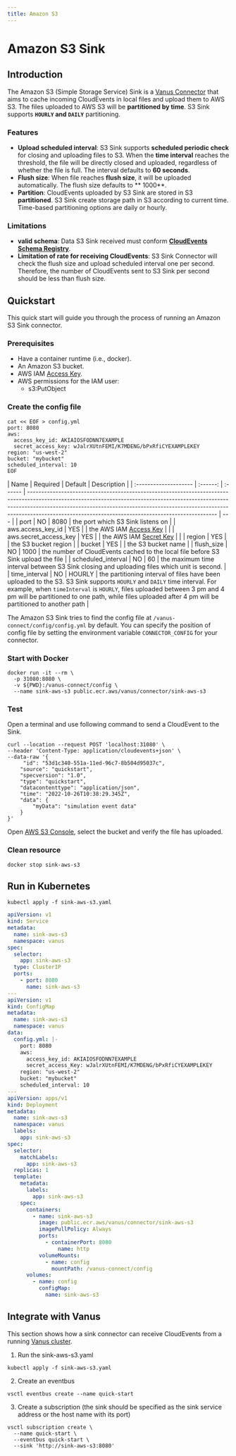 ```yaml
---
title: Amazon S3
---
```


# Amazon S3 Sink

## Introduction

The Amazon S3 (Simple Storage Service) Sink is a [Vanus Connector][vc] that aims to cache incoming CloudEvents in local
files and upload them to AWS S3. The files uploaded to AWS S3 will be **partitioned by time**. S3 Sink
supports **`HOURLY` and `DAILY`** partitioning.

### Features

- **Upload scheduled interval**: S3 Sink supports **scheduled periodic check** for closing and uploading files to S3.
  When the **time interval** reaches the threshold, the file will be directly closed and uploaded, regardless of whether
  the file is full. The interval defaults to **60 seconds**.
- **Flush size**: When file reaches **flush size**, it will be uploaded automatically. The flush size defaults to **
  1000**.
- **Partition**: CloudEvents uploaded by S3 Sink are stored in S3 **partitioned**. S3 Sink create storage path in S3
  according to current time. Time-based partitioning options are daily or hourly.

### Limitations

- **valid schema**: Data S3 Sink received must conform **[CloudEvents Schema Registry][ce-schema]**.
- **Limitation of rate for receiving CloudEvents**: S3 Sink Connector will check the flush size and upload scheduled
  interval one per second. Therefore, the number of CloudEvents sent to S3 Sink per second should be less than flush
  size.

## Quickstart

This quick start will guide you through the process of running an Amazon S3 Sink connector.

### Prerequisites

- Have a container runtime (i.e., docker).
- An Amazon S3 bucket.
- AWS IAM [Access Key][accesskey].
- AWS permissions for the IAM user:
  - s3:PutObject

### Create the config file

```shell
cat << EOF > config.yml
port: 8080
aws:
  access_key_id: AKIAIOSFODNN7EXAMPLE
  secret_access_key: wJalrXUtnFEMI/K7MDENG/bPxRfiCYEXAMPLEKEY
region: "us-west-2"
bucket: "mybucket"
scheduled_interval: 10
EOF
```

| Name                  | Required | Default | Description                                                                                                                                                                                                                                                                                                   |
| :-------------------- | :------: | :------ | ------------------------------------------------------------------------------------------------------------------------------------------------------------------------------------------------------------------------------------------------------------------------------------------------------------- | --- |
| port                  |    NO    | 8080    | the port which S3 Sink listens on                                                                                                                                                                                                                                                                             |
| aws.access_key_id     |   YES    |         | the AWS IAM [Access Key][accesskey]                                                                                                                                                                                                                                                                           |     |
| aws.secret_access_key |   YES    |         | the AWS IAM [Secret Key][accesskey]                                                                                                                                                                                                                                                                           |     |
| region                |   YES    |         | the S3 bucket region                                                                                                                                                                                                                                                                                          |
| bucket                |   YES    |         | the S3 bucket name                                                                                                                                                                                                                                                                                            |
| flush_size            |    NO    | 1000    | the number of CloudEvents cached to the local file before S3 Sink upload the file                                                                                                                                                                                                                             |
| scheduled_interval    |    NO    | 60      | the maximum time interval between S3 Sink closing and uploading files which unit is second.                                                                                                                                                                                                                   |
| time_interval         |    NO    | HOURLY  | the partitioning interval of files have been uploaded to the S3. S3 Sink supports `HOURLY` and `DAILY` time interval. For example, when `timeInterval` is `HOURLY`, files uploaded between 3 pm and 4 pm will be partitioned to one path, while files uploaded after 4 pm will be partitioned to another path |

The Amazon S3 Sink tries to find the config file at `/vanus-connect/config/config.yml` by default. You can specify the
position of config file by setting the environment variable `CONNECTOR_CONFIG` for your connector.

### Start with Docker

```shell
docker run -it --rm \
  -p 31080:8080 \
  -v ${PWD}:/vanus-connect/config \
  --name sink-aws-s3 public.ecr.aws/vanus/connector/sink-aws-s3
```

### Test

Open a terminal and use following command to send a CloudEvent to the Sink.

```shell
curl --location --request POST 'localhost:31080' \
--header 'Content-Type: application/cloudevents+json' \
--data-raw '{
     "id": "53d1c340-551a-11ed-96c7-8b504d95037c",
    "source": "quickstart",
    "specversion": "1.0",
    "type": "quickstart",
    "datacontenttype": "application/json",
    "time": "2022-10-26T10:38:29.345Z",
    "data": {
        "myData": "simulation event data"
    }
}'
```

Open [AWS S3 Console](https://s3.console.aws.amazon.com), select the bucket and verify the file has uploaded.

### Clean resource

```shell
docker stop sink-aws-s3
```

## Run in Kubernetes

```shell
kubectl apply -f sink-aws-s3.yaml
```

```yaml
apiVersion: v1
kind: Service
metadata:
  name: sink-aws-s3
  namespace: vanus
spec:
  selector:
    app: sink-aws-s3
  type: ClusterIP
  ports:
    - port: 8080
      name: sink-aws-s3
---
apiVersion: v1
kind: ConfigMap
metadata:
  name: sink-aws-s3
  namespace: vanus
data:
  config.yml: |-
    port: 8080
    aws:
      access_key_id: AKIAIOSFODNN7EXAMPLE
      secret_access_Key: wJalrXUtnFEMI/K7MDENG/bPxRfiCYEXAMPLEKEY
    region: "us-west-2"
    bucket: "mybucket"
    scheduled_interval: 10
---
apiVersion: apps/v1
kind: Deployment
metadata:
  name: sink-aws-s3
  namespace: vanus
  labels:
    app: sink-aws-s3
spec:
  selector:
    matchLabels:
      app: sink-aws-s3
  replicas: 1
  template:
    metadata:
      labels:
        app: sink-aws-s3
    spec:
      containers:
        - name: sink-aws-s3
          image: public.ecr.aws/vanus/connector/sink-aws-s3
          imagePullPolicy: Always
          ports:
            - containerPort: 8080
                name: http
          volumeMounts:
            - name: config
              mountPath: /vanus-connect/config
      volumes:
        - name: config
          configMap:
            name: sink-aws-s3
```

## Integrate with Vanus

This section shows how a sink connector can receive CloudEvents from a
running [Vanus cluster](https://github.com/linkall-labs/vanus).

1. Run the sink-aws-s3.yaml

```shell
kubectl apply -f sink-aws-s3.yaml
```

2. Create an eventbus

```shell
vsctl eventbus create --name quick-start
```

3. Create a subscription (the sink should be specified as the sink service address or the host name with its port)

```shell
vsctl subscription create \
  --name quick-start \
  --eventbus quick-start \
  --sink 'http://sink-aws-s3:8080'
```

[vc]: https://www.vanus.ai/introduction/concepts#vanus-connect
[accesskey]: https://docs.aws.amazon.com/IAM/latest/UserGuide/id_credentials_access-keys.html
[ce-schema]: https://github.com/cloudevents/spec/blob/main/schemaregistry/spec.md
